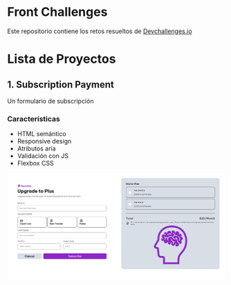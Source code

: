 # Front Challenges
Este repositorio contiene los retos resueltos de [Devchallenges.io](https://devchallenges.io/)

# Lista de Proyectos

## 1. Subscription Payment
Un formulario de subscripción
### Características
- HTML semántico
- Responsive design
- Atributos aria
- Validación con JS
- Flexbox CSS

![Subscription payment screenshot](./_screenshots/00-sp.png)

